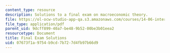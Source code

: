 ```yaml
---
content_type: resource
description: Solutions to a final exam on macroeconomic theory.
file: https://ol-ocw-studio-app-qa.s3.amazonaws.com/courses/14-06-intermediate-macroeconomic-theory-spring-2003/07673f1a9754b9cd7b727d4fb97b66d9_final_solutions.pdf
file_type: application/pdf
parent_uid: 9dcff899-40a7-be48-9b52-00be3b01eea2
resourcetype: Document
title: Final Exam Solutions
uid: 07673f1a-9754-b9cd-7b72-7d4fb97b66d9
---
```

